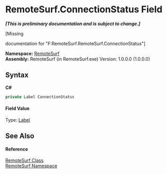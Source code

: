 # RemoteSurf.ConnectionStatus Field
 _**\[This is preliminary documentation and is subject to change.\]**_

\[Missing <summary> documentation for "F:RemoteSurf.RemoteSurf.ConnectionStatus"\]

**Namespace:**&nbsp;<a href="N_RemoteSurf">RemoteSurf</a><br />**Assembly:**&nbsp;RemoteSurf (in RemoteSurf.exe) Version: 1.0.0.0 (1.0.0.0)

## Syntax

**C#**<br />
``` C#
private Label ConnectionStatus
```


#### Field Value
Type: <a href="http://msdn2.microsoft.com/en-us/library/cca0ee09" target="_self">Label</a>

## See Also


#### Reference
<a href="T_RemoteSurf_RemoteSurf">RemoteSurf Class</a><br /><a href="N_RemoteSurf">RemoteSurf Namespace</a><br />